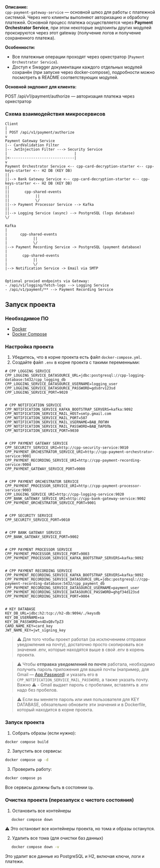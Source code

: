 **Описание:**  
`cpp-payment-gateway-service` — основной шлюз для работы с платежной системой. Через него клиенты выполняют авторизацию и обработку платежей. Основной процесс платежа осуществляется через **Payment Orchestrator Service**, 
при этом некоторые эндпоинты других модулей проксируются через этот gateway (получение логов и получение сохраненного платежа).

**Особенности:**
- Все платежные операции проходят через оркестратор (`Payment Orchestrator Service`).
- Доступ к Swagger документации каждого отдельных модулей сохранён (при запуске через docker-compose), подробности можно посмотреть в README соответствующих модулей.

**Основной эндпоинт для клиента:**

POST /api/v1/payment/authorize — авторизация платежа через оркестратор


### Схема взаимодействия микросервисов
```
Client
|
| POST /api/v1/payment/authorize
v
Payment Gateway Service
|-- CardValidation Filter
|-- JwtInjection Filter ---> Security Service
|                               |
|<------------------------------|
v
Payment Orchestrator Service <-- cpp-card-decryption-starter <-- cpp-keys-starter <-- H2 DB (KEY DB)
||
||--> Bank Gateway Service <-- cpp-card-decryption-starter <-- cpp-keys-starter <-- H2 DB (KEY DB)
||
||       cpp-shared-events
||            ||
||            \/
||--> Payment Processor Service --> Kafka
||
||--> Logging Service (async) --> PostgreSQL (logs database)
\/

Kafka
|
|      cpp-shared-events
|            ||
|            \/
|--> Payment Recording Service -> PostgreSQL (payment database)
|
|       cpp-shared-events
|            ||
|            \/
|--> Notification Service -> Email via SMTP


Optional proxied endpoints via Gateway:
- /api/v1/logging/fetch-logs --> Logging Service
- /api/v1/payment/** --> Payment Recording Service
````

## Запуск проекта

### Необходимое ПО

* [Docker](https://www.docker.com/get-started)
* [Docker Compose](https://docs.docker.com/compose/)

### Настройка проекта

1. Убедитесь, что в корне проекта есть файл `docker-compose.yml`.
2. Создайте файл `.env` в корне проекта с такими переменными:

```env
# CPP LOGGING SERVICE
CPP_LOGGING_SERVICE_DATASOURCE_URL=jdbc:postgresql://cpp-logging-database:5432/cpp_logging_db
CPP_LOGGING_SERVICE_DATASOURCE_USERNAME=logging_user
CPP_LOGGING_SERVICE_DATASOURCE_PASSWORD=gdsdrv123sd
CPP_LOGGING_SERVICE_PORT=9020


# CPP NOTIFICATION SERVICE
CPP_NOTIFICATION_SERVICE_KAFKA_BOOTSTRAP_SERVERS=kafka:9092
CPP_NOTIFICATION_SERVICE_MAIL_HOST=smtp.gmail.com
CPP_NOTIFICATION_SERVICE_MAIL_PORT=587
CPP_NOTIFICATION_SERVICE_MAIL_USERNAME=ВАШ_ЛОГИН
CPP_NOTIFICATION_SERVICE_MAIL_PASSWORD=ВАШ_ПАРОЛЬ
CPP_NOTIFICATION_SERVICE_PORT=9030


# CPP PAYMENT GATEWAY SERVICE
CPP_SECURITY_SERVICE_URI=http://cpp-security-service:9010
CPP_PAYMENT_ORCHESTRATOR_SERVICE_URI=http://cpp-payment-orchestrator-service:9001
CPP_PAYMENT_RECORDING_SERVICE_URI=http://cpp-payment-recording-service:9004
CPP_PAYMENT_GATEWAY_SERVICE_PORT=9000


# CPP PAYMENT ORCHESTRATOR SERVICE
CPP_PAYMENT_PROCESSOR_SERVICE_URI=http://cpp-payment-processor-service:9003
CPP_LOGGING_SERVICE_URI=http://cpp-logging-service:9020
CPP_BANK_GATEWAY_SERVICE_URI=http://cpp-bank-gateway-service:9002
CPP_PAYMENT_ORCHESTRATOR_SERVICE_PORT=9001


# CPP SECURITY SERVICE
CPP_SECURITY_SERVICE_PORT=9010


# CPP BANK GATEWAY SERVICE
CPP_BANK_GATEWAY_SERVICE_PORT=9002


# CPP PAYMENT PROCESSOR SERVICE
CPP_PAYMENT_PROCESSOR_SERVICE_PORT=9003
CPP_PAYMENT_PROCESSOR_SERVICE_KAFKA_BOOTSTRAP_SERVERS=kafka:9092


# CPP PAYMENT RECORDING SERVICE
CPP_PAYMENT_RECORDING_SERVICE_KAFKA_BOOTSTRAP_SERVERS=kafka:9092
CPP_PAYMENT_RECORDING_SERVICE_DATASOURCE_URL=jdbc:postgresql://cpp-payment-recording-database:5432/cpp_payment_db
CPP_PAYMENT_RECORDING_SERVICE_DATASOURCE_USERNAME=payment_user
CPP_PAYMENT_RECORDING_SERVICE_DATASOURCE_PASSWORD=ghgf34d123sd
CPP_PAYMENT_RECORDING_SERVICE_PORT=9004


# KEY DATABASE
KEY_DB_URL=jdbc:h2:tcp://h2-db:9094/./keysdb
KEY_DB_USERNAME=sa
KEY_DB_PASSWORD=n4DxQ8vTpZ3
CARD_NAME_KEY=card_key
JWT_NAME_KEY=jwt_signing_key
```

>⚠️ Для того чтобы проект работал (за исключением отправки уведомления на почту), достаточно просто скопировать все значения .env, которые находятся выше в свой .env в корень проекта.

> ⚠️ Чтобы **отправка уведомлений по почте** работала, необходимо получить пароль приложения для вашей почты (например, для Gmail — [App Password](https://support.google.com/accounts/answer/185833)) и указать его в `CPP_NOTIFICATION_SERVICE_MAIL_PASSWORD`, а также указать почту. 
> Важно ⚠️ - Gmail выдает пароль с пробелами, вставлять в .env надо без пробелов.

>⚠️ Если вы меняете пароль или имя пользователя для KEY DATABASE, обязательно обновите эти значения и в Dockerfile,
> который находится в корне проекта.

### Запуск проекта

1. Собрать образы (если нужно):

```bash
docker compose build
```

2. Запустить все сервисы:

```bash
docker compose up -d
```

3. Проверить работу:

```bash
docker compose ps
```

Все сервисы должны быть в состоянии `Up`.

### Очистка проекта (перезапуск с чистого состояния)
1. Остановить все контейнеры

```bash
   docker compose down
```

⚠️ Это остановит все контейнеры проекта, но тома и образы останутся.

2. Удалить все тома (для очистки баз данных)

```bash
   docker compose down -v
```

Это удалит все данные из PostgreSQL и H2, включая ключи, логи и платежи.

